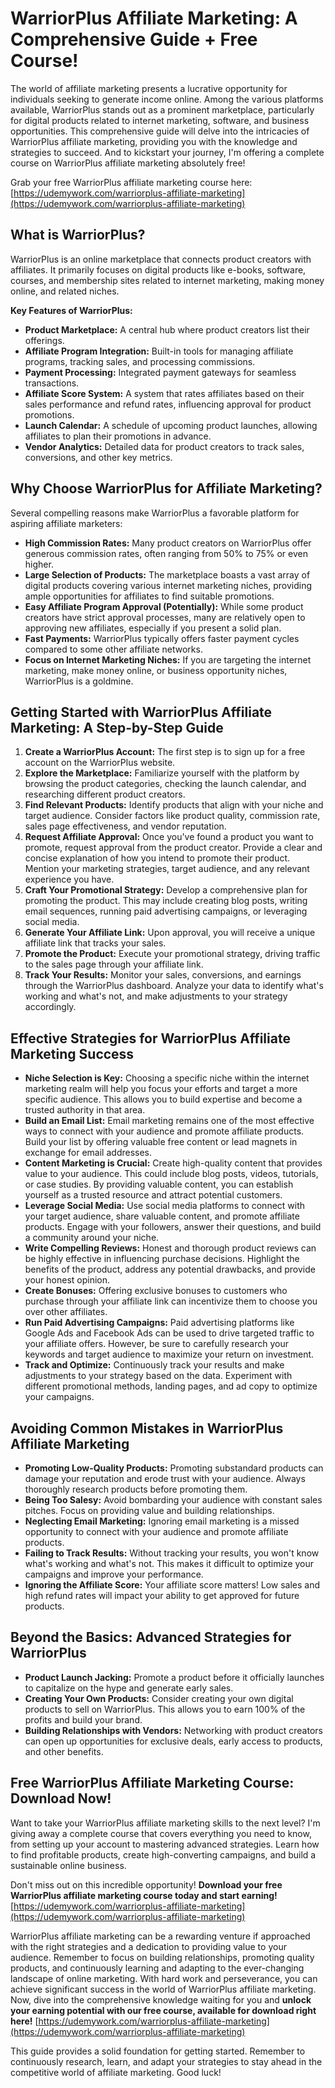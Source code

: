 # WarriorPlus Affiliate Marketing: A Comprehensive Guide + Free Course!

The world of affiliate marketing presents a lucrative opportunity for individuals seeking to generate income online. Among the various platforms available, WarriorPlus stands out as a prominent marketplace, particularly for digital products related to internet marketing, software, and business opportunities. This comprehensive guide will delve into the intricacies of WarriorPlus affiliate marketing, providing you with the knowledge and strategies to succeed. And to kickstart your journey, I'm offering a complete course on WarriorPlus affiliate marketing absolutely free!

Grab your free WarriorPlus affiliate marketing course here: [https://udemywork.com/warriorplus-affiliate-marketing](https://udemywork.com/warriorplus-affiliate-marketing)

## What is WarriorPlus?

WarriorPlus is an online marketplace that connects product creators with affiliates. It primarily focuses on digital products like e-books, software, courses, and membership sites related to internet marketing, making money online, and related niches.

**Key Features of WarriorPlus:**

*   **Product Marketplace:** A central hub where product creators list their offerings.
*   **Affiliate Program Integration:** Built-in tools for managing affiliate programs, tracking sales, and processing commissions.
*   **Payment Processing:** Integrated payment gateways for seamless transactions.
*   **Affiliate Score System:** A system that rates affiliates based on their sales performance and refund rates, influencing approval for product promotions.
*   **Launch Calendar:** A schedule of upcoming product launches, allowing affiliates to plan their promotions in advance.
*   **Vendor Analytics:** Detailed data for product creators to track sales, conversions, and other key metrics.

## Why Choose WarriorPlus for Affiliate Marketing?

Several compelling reasons make WarriorPlus a favorable platform for aspiring affiliate marketers:

*   **High Commission Rates:** Many product creators on WarriorPlus offer generous commission rates, often ranging from 50% to 75% or even higher.
*   **Large Selection of Products:** The marketplace boasts a vast array of digital products covering various internet marketing niches, providing ample opportunities for affiliates to find suitable promotions.
*   **Easy Affiliate Program Approval (Potentially):** While some product creators have strict approval processes, many are relatively open to approving new affiliates, especially if you present a solid plan.
*   **Fast Payments:** WarriorPlus typically offers faster payment cycles compared to some other affiliate networks.
*   **Focus on Internet Marketing Niches:** If you are targeting the internet marketing, make money online, or business opportunity niches, WarriorPlus is a goldmine.

## Getting Started with WarriorPlus Affiliate Marketing: A Step-by-Step Guide

1.  **Create a WarriorPlus Account:** The first step is to sign up for a free account on the WarriorPlus website.
2.  **Explore the Marketplace:** Familiarize yourself with the platform by browsing the product categories, checking the launch calendar, and researching different product creators.
3.  **Find Relevant Products:** Identify products that align with your niche and target audience. Consider factors like product quality, commission rate, sales page effectiveness, and vendor reputation.
4.  **Request Affiliate Approval:** Once you've found a product you want to promote, request approval from the product creator. Provide a clear and concise explanation of how you intend to promote their product. Mention your marketing strategies, target audience, and any relevant experience you have.
5.  **Craft Your Promotional Strategy:** Develop a comprehensive plan for promoting the product. This may include creating blog posts, writing email sequences, running paid advertising campaigns, or leveraging social media.
6.  **Generate Your Affiliate Link:** Upon approval, you will receive a unique affiliate link that tracks your sales.
7.  **Promote the Product:** Execute your promotional strategy, driving traffic to the sales page through your affiliate link.
8.  **Track Your Results:** Monitor your sales, conversions, and earnings through the WarriorPlus dashboard. Analyze your data to identify what's working and what's not, and make adjustments to your strategy accordingly.

## Effective Strategies for WarriorPlus Affiliate Marketing Success

*   **Niche Selection is Key:** Choosing a specific niche within the internet marketing realm will help you focus your efforts and target a more specific audience. This allows you to build expertise and become a trusted authority in that area.
*   **Build an Email List:** Email marketing remains one of the most effective ways to connect with your audience and promote affiliate products. Build your list by offering valuable free content or lead magnets in exchange for email addresses.
*   **Content Marketing is Crucial:** Create high-quality content that provides value to your audience. This could include blog posts, videos, tutorials, or case studies. By providing valuable content, you can establish yourself as a trusted resource and attract potential customers.
*   **Leverage Social Media:** Use social media platforms to connect with your target audience, share valuable content, and promote affiliate products. Engage with your followers, answer their questions, and build a community around your niche.
*   **Write Compelling Reviews:** Honest and thorough product reviews can be highly effective in influencing purchase decisions. Highlight the benefits of the product, address any potential drawbacks, and provide your honest opinion.
*   **Create Bonuses:** Offering exclusive bonuses to customers who purchase through your affiliate link can incentivize them to choose you over other affiliates.
*   **Run Paid Advertising Campaigns:** Paid advertising platforms like Google Ads and Facebook Ads can be used to drive targeted traffic to your affiliate offers. However, be sure to carefully research your keywords and target audience to maximize your return on investment.
*   **Track and Optimize:** Continuously track your results and make adjustments to your strategy based on the data. Experiment with different promotional methods, landing pages, and ad copy to optimize your campaigns.

## Avoiding Common Mistakes in WarriorPlus Affiliate Marketing

*   **Promoting Low-Quality Products:** Promoting substandard products can damage your reputation and erode trust with your audience. Always thoroughly research products before promoting them.
*   **Being Too Salesy:** Avoid bombarding your audience with constant sales pitches. Focus on providing value and building relationships.
*   **Neglecting Email Marketing:** Ignoring email marketing is a missed opportunity to connect with your audience and promote affiliate products.
*   **Failing to Track Results:** Without tracking your results, you won't know what's working and what's not. This makes it difficult to optimize your campaigns and improve your performance.
*   **Ignoring the Affiliate Score:** Your affiliate score matters! Low sales and high refund rates will impact your ability to get approved for future products.

## Beyond the Basics: Advanced Strategies for WarriorPlus

*   **Product Launch Jacking:** Promote a product before it officially launches to capitalize on the hype and generate early sales.
*   **Creating Your Own Products:** Consider creating your own digital products to sell on WarriorPlus. This allows you to earn 100% of the profits and build your brand.
*   **Building Relationships with Vendors:** Networking with product creators can open up opportunities for exclusive deals, early access to products, and other benefits.

## Free WarriorPlus Affiliate Marketing Course: Download Now!

Want to take your WarriorPlus affiliate marketing skills to the next level? I'm giving away a complete course that covers everything you need to know, from setting up your account to mastering advanced strategies. Learn how to find profitable products, create high-converting campaigns, and build a sustainable online business.

Don't miss out on this incredible opportunity! **Download your free WarriorPlus affiliate marketing course today and start earning!** [https://udemywork.com/warriorplus-affiliate-marketing](https://udemywork.com/warriorplus-affiliate-marketing)

WarriorPlus affiliate marketing can be a rewarding venture if approached with the right strategies and a dedication to providing value to your audience. Remember to focus on building relationships, promoting quality products, and continuously learning and adapting to the ever-changing landscape of online marketing. With hard work and perseverance, you can achieve significant success in the world of WarriorPlus affiliate marketing. Now, dive into the comprehensive knowledge waiting for you and **unlock your earning potential with our free course, available for download right here!** [https://udemywork.com/warriorplus-affiliate-marketing](https://udemywork.com/warriorplus-affiliate-marketing)

This guide provides a solid foundation for getting started. Remember to continuously research, learn, and adapt your strategies to stay ahead in the competitive world of affiliate marketing. Good luck!
